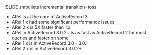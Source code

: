 !SLIDE smbullets incremental transition=toss

* ARel is at the core of ActiveRecord 3
* ARel 1.x had some significant performance issues
* ARel 2.x is 5X faster than 1.x
* ARel in ActiveRecord 3.0.2+ is as fast as ActiveRecord 2 for most queries and faster on some
* ARel 1.x is in ActiveRecord 3.0 - 3.0.1
* ARel 2.x is in ActiveRecord 3.0.2+
